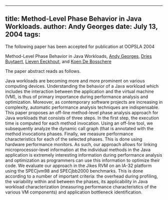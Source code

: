 -----
title:  Method-Level Phase Behavior in Java Workloads.
author: Andy Georges
date: July 13, 2004
tags: 
-----







The following paper has been accepted for publication at OOPSLA 2004


Method-Level Phase Behavior in Java Workloads, [Andy
Georges](http://itkovian.net/), [Dries Buytaert](http://buytaert.net/),
[Lieven Eeckhout](http://www.elis.ugent.be/~leeckhou), and [Koen De
Bosschere](http://www.elis.ugent.be/~kdb)


The paper abstract reads as follows.


Java workloads are becoming more and more prominent on various computing
devices. Understanding the behavior of a Java workload which includes
the interaction between the application and the virtual machine (VM), is
thus of primary importance during performance analysis and optimization.
Moreover, as contemporary software projects are increasing in
complexity, automatic performance analysis techniques are indispensable.
This paper proposes an off-line method-level phase analysis approach for
Java workloads that consists of three steps. In the first step, the
execution time is computed for each method invocation. Using an off-line
tool, we subsequently analyze the dynamic call graph (that is annotated
with the method invocations
phases. Finally, we measure performance characteristics for each of the
selected phases. This is done using hardware performance monitors. As
such, our approach allows for linking microprocessor-level information
at the individual methods in the Java application
is extremely interesting information during performance analysis and
optimization as programmers can use this information to optimize their
code. We evaluate our approach in the Jikes RVM on an IA-32 platform
using the SPECjvm98 and SPECjbb2000 benchmarks. This is done according
to a number of important criteria: the overhead during profiling, the
variability within and between the phases, its applicability in Java
workload characterization (measuring performance characteristics of the
various VM components) and application bottleneck identification.




